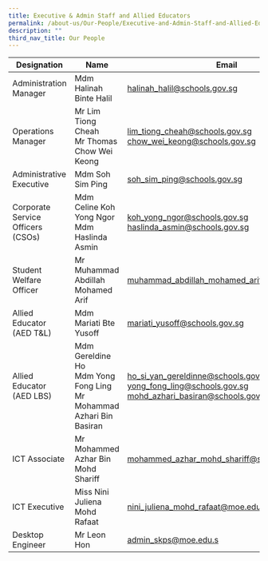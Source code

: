 ```yaml
---
title: Executive & Admin Staff and Allied Educators
permalink: /about-us/Our-People/Executive-and-Admin-Staff-and-Allied-Educators/
description: ""
third_nav_title: Our People
---
```

| Designation | Name | Email |
| -------- | -------- | -------- |
| Administration Manager     | Mdm Halinah Binte Halil     | [halinah\_halil@schools.gov.sg](mailto:halinah_halil@schools.gov.sg)     |
|Operations Manager| Mr Lim Tiong Cheah<br> Mr Thomas Chow Wei Keong | [lim\_tiong\_cheah@schools.gov.sg](mailto:lim_tiong_cheah@schools.gov.sg)<br>[chow\_wei\_keong@schools.gov.sg](http://chow_wei_keong@schools.gov.sg%20/)|
|Administrative Executive | Mdm Soh Sim Ping |[soh\_sim\_ping@schools.gov.sg](http://soh_sim_ping@schools.gov.sg%20/)
| Corporate Service Officers (CSOs) | Mdm Celine Koh Yong Ngor <br> Mdm Haslinda Asmin | [koh\_yong\_ngor@schools.gov.sg](mailto:koh_yong_ngor@schools.gov.sg) <br> [haslinda\_asmin@schools.gov.sg](mailto:haslinda_asmin@school.gov.sg)
| Student Welfare Officer | Mr Muhammad Abdillah Mohamed Arif |[muhammad\_abdillah\_mohamed\_arif@schools.gov.sg](http://muhammad_abdillah_mohamed_arif@schools.gov.sg%20/)
| Allied Educator (AED T&L) | Mdm Mariati Bte Yusoff | [mariati\_yusoff@schools.gov.sg](mailto:mariati_yusoff@school.gov.sg)
| Allied Educator (AED LBS) | Mdm Gereldine Ho <br> Mdm Yong Fong Ling <br> Mr Mohammad Azhari Bin Basiran|  [ho\_si\_yan\_gereldinne@schools.gov.sg](mailto:ho_si_yan_gereldinne@schools.gov.sg)<br>[yong\_fong\_ling@schools.gov.sg](mailto:yong_fong_ling@schools.gov.sg) <br> [mohd\_azhari\_basiran@schools.gov.sg](http://mohd_azhari_basiran@schools.gov.sg%20/)|
|ICT Associate | Mr Mohammed Azhar Bin Mohd Shariff | [mohammed\_azhar\_mohd\_shariff@schools.gov.sg](mailto:mohammed_azhar_mohd_shariff@school.gov.sg) |
|ICT Executive | Miss Nini Juliena Mohd Rafaat| [nini\_juliena\_mohd\_rafaat@moe.edu.sg](mailto:nini_juliena_mohd_rafaat@moe.edu.sg)
| Desktop Engineer | Mr Leon Hon | [admin\_skps@moe.edu.s](mailto:admin_skps@moe.edu.sg)